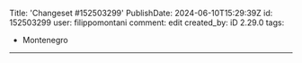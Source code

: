 Title: 'Changeset #152503299'
PublishDate: 2024-06-10T15:29:39Z
id: 152503299
user: filippomontani
comment: edit
created_by: iD 2.29.0
tags:
- Montenegro

---
